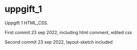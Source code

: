 # uppgift_1
Uppgift 1 HTML_CSS.

First commit 23 sep 2022, including html comment, edited css

Second commit 23 sep 2022, layout-sketch included
